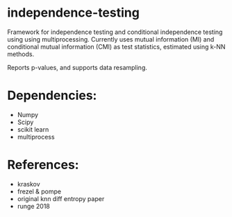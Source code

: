 # independence-testing
Framework for independence testing and conditional independence testing using using multiprocessing. Currently uses mutual information (MI) and conditional mutual information (CMI) as test statistics, estimated using k-NN methods. 

Reports p-values, and supports data resampling.

# Dependencies:
* Numpy
* Scipy
* scikit learn
* multiprocess

# References:
* kraskov
* frezel & pompe
* original knn diff entropy paper
* runge 2018
